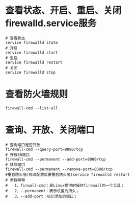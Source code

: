 # 查看状态、开启、重启、关闭firewalld.service服务
```shell
# 查看状态
service firewalld state
# 开启
service firewalld start
# 重启
service firewalld restart
# 关闭
service firewalld stop
```

# 查看防火墙规则
```shell
firewall-cmd --list-all 
```


# 查询、开放、关闭端口
```shell
# 查询端口是否开放
firewall-cmd --query-port=8080/tcp
# 开放80端口
firewall-cmd --permanent --add-port=8080/tcp
# 移除端口
firewall-cmd --permanent --remove-port=8080/tcp
#重启防火墙(修改配置后要重启防火墙)service firewalld restart
# 参数解释
#   1、firwall-cmd：是Linux提供的操作firewall的一个工具；
#	2、--permanent：表示设置为持久；
#	3、--add-port：标识添加的端口；
```